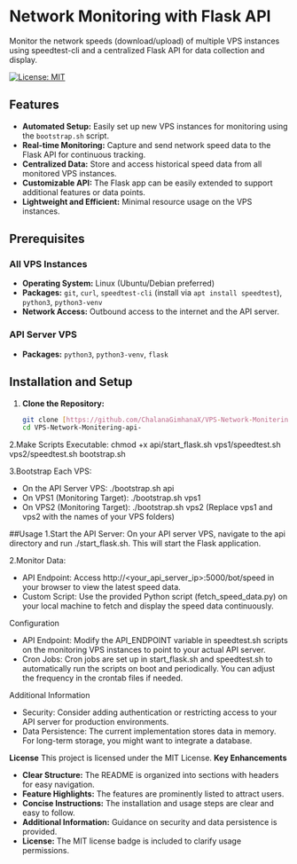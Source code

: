 # Network Monitoring with Flask API

Monitor the network speeds (download/upload) of multiple VPS instances using speedtest-cli and a centralized Flask API for data collection and display.

[![License: MIT](https://img.shields.io/badge/License-MIT-yellow.svg)](https://opensource.org/licenses/MIT)

## Features

* **Automated Setup:**  Easily set up new VPS instances for monitoring using the `bootstrap.sh` script.
* **Real-time Monitoring:** Capture and send network speed data to the Flask API for continuous tracking.
* **Centralized Data:**  Store and access historical speed data from all monitored VPS instances.
* **Customizable API:**  The Flask app can be easily extended to support additional features or data points.
* **Lightweight and Efficient:** Minimal resource usage on the VPS instances.

## Prerequisites

### All VPS Instances

* **Operating System:**  Linux (Ubuntu/Debian preferred)
* **Packages:** `git`, `curl`, `speedtest-cli` (install via `apt install speedtest`), `python3`, `python3-venv`
* **Network Access:**  Outbound access to the internet and the API server.

### API Server VPS

* **Packages:** `python3`, `python3-venv`, `flask`

## Installation and Setup

1. **Clone the Repository:**
   ```bash
   git clone [https://github.com/ChalanaGimhanaX/VPS-Network-Monitering-api-.git](https://github.com/ChalanaGimhanaX/VPS-Network-Monitering-api-.git)
   cd VPS-Network-Monitering-api- 
2.Make Scripts Executable:
  chmod +x api/start_flask.sh vps1/speedtest.sh vps2/speedtest.sh bootstrap.sh

3.Bootstrap Each VPS:
* On the API Server VPS: ./bootstrap.sh api
* On VPS1 (Monitoring Target): ./bootstrap.sh vps1
* On VPS2 (Monitoring Target): ./bootstrap.sh vps2
 (Replace vps1 and vps2 with the names of your VPS folders)

##Usage
1.Start the API Server: On your API server VPS, navigate to the api directory and run ./start_flask.sh. This will start the Flask application.

2.Monitor Data:
 * API Endpoint: Access http://<your_api_server_ip>:5000/bot/speed in your browser to view the latest speed data.
 * Custom Script: Use the provided Python script (fetch_speed_data.py) on your local machine to fetch and display the speed data continuously.

Configuration
 * API Endpoint: Modify the API_ENDPOINT variable in speedtest.sh scripts on the monitoring VPS instances to point to your actual API server.
 * Cron Jobs: Cron jobs are set up in start_flask.sh and speedtest.sh to automatically run the scripts on boot and periodically. You can adjust the frequency in the crontab files if needed.
   
Additional Information
 * Security: Consider adding authentication or restricting access to your API server for production environments.
 * Data Persistence: The current implementation stores data in memory. For long-term storage, you might want to integrate a database.

**License**
This project is licensed under the MIT License.
**Key Enhancements**

* **Clear Structure:** The README is organized into sections with headers for easy navigation.
* **Feature Highlights:** The features are prominently listed to attract users.
* **Concise Instructions:** The installation and usage steps are clear and easy to follow.
* **Additional Information:** Guidance on security and data persistence is provided.
* **License:** The MIT license badge is included to clarify usage permissions.
